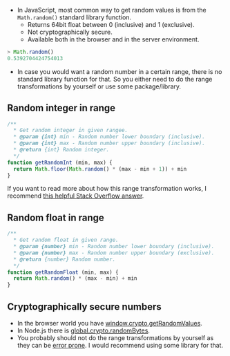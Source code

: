 - In JavaScript, most common way to get random values is from the `Math.random()` standard library function.
    - Returns 64bit float between 0 (inclusive) and 1 (exclusive).
    - Not cryptographically secure.
    - Available both in the browser and in the server environment.

```js
> Math.random()
0.5392704424754013
```

- In case you would want a random number in a certain range, there is no standard library function for that. So you either need to do the range transformations by yourself or use some package/library.

## Random integer in range

```js
/**
  * Get random integer in given rangee.
  * @param {int} min - Random number lower boundary (inclusive).
  * @param {int} max - Random number upper boundary (inclusive).
  * @return {int} Random integer.
  */
function getRandomInt (min, max) {
  return Math.floor(Math.random() * (max - min + 1)) + min
}
```

If you want to read more about how this range transformation works, I recommend [this helpful Stack Overflow answer](https://stackoverflow.com/a/1527820).

## Random float in range

```js
/**
  * Get random float in given range.
  * @param {number} min - Random number lower boundary (inclusive).
  * @param {number} max - Random number upper boundary (exclusive).
  * @return {number} Random number.
  */
function getRandomFloat (min, max) {
  return Math.random() * (max - min) + min
}
```

## Cryptographically secure numbers

- In the browser world you have [window.crypto.getRandomValues](https://developer.mozilla.org/en/docs/Web/API/RandomSource/getRandomValues).
- In Node.js there is [global.crypto.randomBytes](https://nodejs.org/api/crypto.html#crypto_crypto_randombytes_size_callback).
- You probably should not do the range transformations by yourself as they can be [error prone](https://gist.github.com/joepie91/7105003c3b26e65efcea63f3db82dfba). I would recommend using some library for that.
